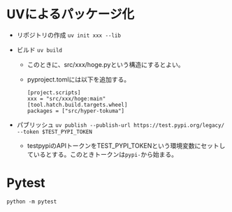 
# UVによるパッケージ化

- リポジトリの作成
  ```uv init xxx --lib```
- ビルド ```uv build```
  - このときに、src/xxx/hoge.pyという構造にするとよい。
  - pyproject.tomlには以下を追加する。

    ```
    [project.scripts]
    xxx = "src/xxx/hoge:main"
    [tool.hatch.build.targets.wheel]
    packages = ["src/hyper-tokuma"]
    ```


- パブリッシュ ```uv publish --publish-url https://test.pypi.org/legacy/ --token $TEST_PYPI_TOKEN```
  - testpypiのAPIトークンをTEST_PYPI_TOKENという環境変数にセットしているとする。このときトークンは`pypi-`から始まる。


# Pytest

```python -m pytest```

